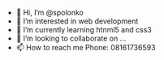 - 👋 Hi, I’m @spolonko
- 👀 I’m interested in web development
- 🌱 I’m currently learning htnml5 and css3
- 💞️ I’m looking to collaborate on ...
- 📫 How to reach me Phone: 08161736593

<!---
spolonko/spolonko is a ✨ special ✨ repository because its `README.md` (this file) appears on your GitHub profile.
You can click the Preview link to take a look at your changes.
--->
